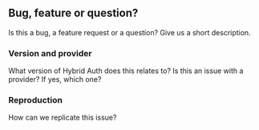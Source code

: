 ## Bug, feature or question?

Is this a bug, a feature request or a question?
Give us a short description.

### Version and provider

What version of Hybrid Auth does this relates to?
Is this an issue with a provider? If yes, which one?

### Reproduction

How can we replicate this issue?
